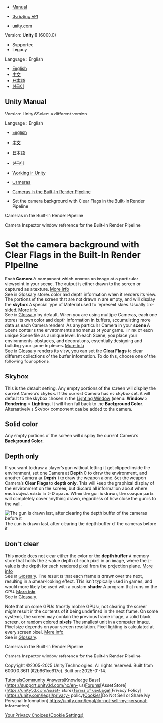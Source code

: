 [](https://docs.unity3d.com)

  * [Manual](../Manual/index.html)
  * [Scripting API](../ScriptReference/index.html)

  * [unity.com](https://unity.com/)

Version: **Unity 6** (6000.0)

  * Supported
  * Legacy

Language : English

  * [English](/Manual/camera-background-birp.html)
  * [中文](/cn/current/Manual/camera-background-birp.html)
  * [日本語](/ja/current/Manual/camera-background-birp.html)
  * [한국어](/kr/current/Manual/camera-background-birp.html)

[](https://docs.unity3d.com)

## Unity Manual

Version: Unity 6Select a different version

Language : English

  * [English](/Manual/camera-background-birp.html)
  * [中文](/cn/current/Manual/camera-background-birp.html)
  * [日本語](/ja/current/Manual/camera-background-birp.html)
  * [한국어](/kr/current/Manual/camera-background-birp.html)

  * [Working in Unity](working-in-unity.html)
  * [Cameras](Cameras.html)
  * [Cameras in the Built-In Render Pipeline](cameras-birp.html)
  * Set the camera background with Clear Flags in the Built-In Render Pipeline

[](cameras-birp.html)

Cameras in the Built-In Render Pipeline

[](class-Camera.html)

Camera Inspector window reference for the Built-In Render Pipeline

# Set the camera background with Clear Flags in the Built-In Render Pipeline

Each **Camera** A component which creates an image of a particular viewpoint
in your scene. The output is either drawn to the screen or captured as a
texture. [More info](CamerasOverview.html)  
See in [Glossary](Glossary.html#Camera) stores color and depth information
when it renders its view. The portions of the screen that are not drawn in are
empty, and will display the **skybox** A special type of Material used to
represent skies. Usually six-sided. [More info](sky-landing.html)  
See in [Glossary](Glossary.html#Skybox) by default. When you are using
multiple Cameras, each one stores its own color and depth information in
buffers, accumulating more data as each Camera renders. As any particular
Camera in your **scene** A Scene contains the environments and menus of your
game. Think of each unique Scene file as a unique level. In each Scene, you
place your environments, obstacles, and decorations, essentially designing and
building your game in pieces. [More info](CreatingScenes.html)  
See in [Glossary](Glossary.html#Scene) renders its view, you can set the
**Clear Flags** to clear different collections of the buffer information. To
do this, choose one of the following four options:

## Skybox

This is the default setting. Any empty portions of the screen will display the
current Camera’s skybox. If the current Camera has no skybox set, it will
default to the skybox chosen in the [Lighting Window](lighting-window.html)
(menu: **Window** > **Rendering** > **Lighting**). It will then fall back to
the **Background Color**. Alternatively a [Skybox component](sky-landing.html)
can be added to the camera.

## Solid color

Any empty portions of the screen will display the current Camera’s
**Background Color**.

## Depth only

If you want to draw a player’s gun without letting it get clipped inside the
environment, set one Camera at **Depth** 0 to draw the environment, and
another Camera at **Depth** 1 to draw the weapon alone. Set the weapon
Camera’s **Clear Flags** to **depth only**. This will keep the graphical
display of the environment on the screen, but discard all information about
where each object exists in 3-D space. When the gun is drawn, the opaque parts
will completely cover anything drawn, regardless of how close the gun is to
the wall.

![The gun is drawn last, after clearing the depth buffer of the cameras before
it](../uploads/Main/Camera-ClearFlags.jpg) The gun is drawn last, after
clearing the depth buffer of the cameras before it

## Don’t clear

This mode does not clear either the color or the **depth buffer** A memory
store that holds the z-value depth of each pixel in an image, where the
z-value is the depth for each rendered pixel from the projection plane. [More
info](class-RenderTexture.html)  
See in [Glossary](Glossary.html#depthbuffer). The result is that each frame is
drawn over the next, resulting in a smear-looking effect. This isn’t typically
used in games, and would more likely be used with a custom **shader** A
program that runs on the GPU. [More info](Shaders.html)  
See in [Glossary](Glossary.html#Shader).

Note that on some GPUs (mostly mobile GPUs), not clearing the screen might
result in the contents of it being undefined in the next frame. On some
systems, the screen may contain the previous frame image, a solid black
screen, or random colored **pixels** The smallest unit in a computer image.
Pixel size depends on your screen resolution. Pixel lighting is calculated at
every screen pixel. [More info](ShadowPerformance.html)  
See in [Glossary](Glossary.html#pixel).

[](cameras-birp.html)

Cameras in the Built-In Render Pipeline

[](class-Camera.html)

Camera Inspector window reference for the Built-In Render Pipeline

Copyright ©2005-2025 Unity Technologies. All rights reserved. Built from
6000.0.36f1 (02b661dc617c). Built on: 2025-01-14.

[Tutorials](https://learn.unity.com/)[Community
Answers](https://answers.unity3d.com)[Knowledge
Base](https://support.unity3d.com/hc/en-
us)[Forums](https://forum.unity3d.com)[Asset Store](https://unity3d.com/asset-
store)[Terms of
use](https://docs.unity3d.com/Manual/TermsOfUse.html)[Legal](https://unity.com/legal)[Privacy
Policy](https://unity.com/legal/privacy-
policy)[Cookies](https://unity.com/legal/cookie-policy)[Do Not Sell or Share
My Personal Information](https://unity.com/legal/do-not-sell-my-personal-
information)

[Your Privacy Choices (Cookie Settings)](javascript:void\(0\);)

